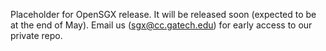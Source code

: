 Placeholder for OpenSGX release. It will be released soon (expected to be at the end of May). Email us (sgx@cc.gatech.edu) for early access to our private repo.
